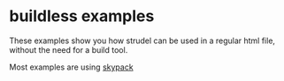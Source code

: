 # buildless examples

These examples show you how strudel can be used in a regular html file, without the need for a build tool.

Most examples are using [skypack](https://www.skypack.dev/)
